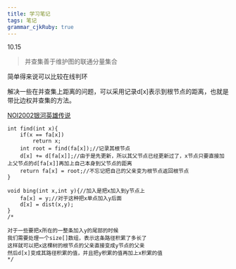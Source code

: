 ```yaml
---
title: 学习笔记
tags: 笔记
grammar_cjkRuby: true
---
```

10.15
>并查集善于维护图的联通分量集合

简单得来说可以比较在线判环

解决一些在并查集上距离的问题，可以采用记录d[x]表示到根节点的距离，也就是带比边权并查集的方法。

[NOI2002银河英雄传说](https://www.luogu.org/problemnew/show/P1196)
```cpp?linenums
int find(int x){
	if(x == fa[x])
		return x;
	int root = find(fa[x]);//记录其根节点
	d[x] += d[fa[x]];//由于是先更新，所以其父节点已经更新过了，x节点只要直接加上父节点的d[fa[x]]再加上自己本身到父节点的距离
	return fa[x] = root;//不忘记把自己的父亲变为根节点返回根节点
}

void bing(int x,int y){//加入是把x加入到y节点上
	fa[x] = y;//对于这种把x单点加入y后面
	d[x] = dist(x,y);
}
/*

对于一些要把x所在的一整条加入y的尾部的时候
我们需要处理一个size[]数组，表示这条路径积累了多长了
这样就可以把x这棵树的根节点的父亲直接变成y节点的父亲
然后d[x]变成其路径积累的值，并且把y积累的值再加上x积累的值
*/
```

